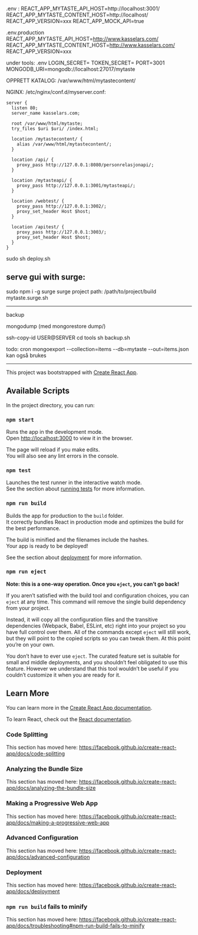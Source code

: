 .env :
REACT_APP_MYTASTE_API_HOST=http://localhost:3001/
REACT_APP_MYTASTE_CONTENT_HOST=http://localhost/
REACT_APP_VERSION=xxx
REACT_APP_MOCK_API=true

.env.production
REACT_APP_MYTASTE_API_HOST=http://www.kasselars.com/
REACT_APP_MYTASTE_CONTENT_HOST=http://www.kasselars.com/
REACT_APP_VERSION=xxx

under tools:
 .env
LOGIN_SECRET=<lang kode>
TOKEN_SECRET=<passord>
PORT=3001
MONGODB_URI=mongodb://localhost:27017/mytaste
  

OPPRETT KATALOG: 
/var/www/html/mytastecontent/

NGINX:
/etc/nginx/conf.d/myserver.conf:

    server {
      listen 80;
      server_name kasselars.com;
    
      root /var/www/html/mytaste;
      try_files $uri $uri/ /index.html;
    
      location /mytastecontent/ {
        alias /var/www/html/mytastecontent/;
      }
    
      location /api/ {
        proxy_pass http://127.0.0.1:8080/personrelasjonapi/;
      }
    
      location /mytasteapi/ {
        proxy_pass http://127.0.0.1:3001/mytasteapi/;
      }
    
      location /webtest/ {
        proxy_pass http://127.0.0.1:3002/;
        proxy_set_header Host $host;
      }
    
      location /apitest/ {
        proxy_pass http://127.0.0.1:3003/;
        proxy_set_header Host $host;
      }
    }

sudo sh deploy.sh

serve gui with surge:
--------------------
sudo npm i -g surge
surge
project path: /path/to/project/build
mytaste.surge.sh

-------------------------------------


backup

 mongodump
 (med mongorestore dump/)
 
ssh-copy-id USER@SERVER
cd tools
sh backup.sh

todo: cron
mongoexport --collection=items --db=mytaste --out=items.json kan også brukes



---------------------------------

This project was bootstrapped with [Create React App](https://github.com/facebook/create-react-app).

## Available Scripts

In the project directory, you can run:

### `npm start`

Runs the app in the development mode.<br>
Open [http://localhost:3000](http://localhost:3000) to view it in the browser.

The page will reload if you make edits.<br>
You will also see any lint errors in the console.

### `npm test`

Launches the test runner in the interactive watch mode.<br>
See the section about [running tests](https://facebook.github.io/create-react-app/docs/running-tests) for more information.

### `npm run build`

Builds the app for production to the `build` folder.<br>
It correctly bundles React in production mode and optimizes the build for the best performance.

The build is minified and the filenames include the hashes.<br>
Your app is ready to be deployed!

See the section about [deployment](https://facebook.github.io/create-react-app/docs/deployment) for more information.

### `npm run eject`

**Note: this is a one-way operation. Once you `eject`, you can’t go back!**

If you aren’t satisfied with the build tool and configuration choices, you can `eject` at any time. This command will remove the single build dependency from your project.

Instead, it will copy all the configuration files and the transitive dependencies (Webpack, Babel, ESLint, etc) right into your project so you have full control over them. All of the commands except `eject` will still work, but they will point to the copied scripts so you can tweak them. At this point you’re on your own.

You don’t have to ever use `eject`. The curated feature set is suitable for small and middle deployments, and you shouldn’t feel obligated to use this feature. However we understand that this tool wouldn’t be useful if you couldn’t customize it when you are ready for it.

## Learn More

You can learn more in the [Create React App documentation](https://facebook.github.io/create-react-app/docs/getting-started).

To learn React, check out the [React documentation](https://reactjs.org/).

### Code Splitting

This section has moved here: https://facebook.github.io/create-react-app/docs/code-splitting

### Analyzing the Bundle Size

This section has moved here: https://facebook.github.io/create-react-app/docs/analyzing-the-bundle-size

### Making a Progressive Web App

This section has moved here: https://facebook.github.io/create-react-app/docs/making-a-progressive-web-app

### Advanced Configuration

This section has moved here: https://facebook.github.io/create-react-app/docs/advanced-configuration

### Deployment

This section has moved here: https://facebook.github.io/create-react-app/docs/deployment

### `npm run build` fails to minify

This section has moved here: https://facebook.github.io/create-react-app/docs/troubleshooting#npm-run-build-fails-to-minify
